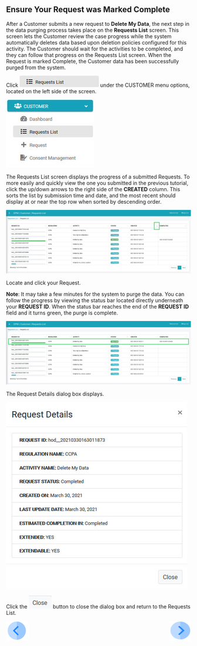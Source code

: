 ## Ensure Your Request was Marked Complete

After a Customer submits a new request to **Delete My Data**, the next step in the data purging process takes place on the **Requests List** screen. This screen lets the Customer review the case progress while the system automatically deletes data based upon deletion policies configured for this activity. The Customer should wait for the activities to be completed, and they can follow that progress on the Requests List screen. When the Request is marked Complete, the Customer data has been successfully purged from the system.

Click ![image](/articles/demo_project/DPM_Demo_Project/images/06_9_Purging_RequestList_LeftPanel.jpg) under the CUSTOMER menu options, located on the left side of the screen. 

![image](/articles/demo_project/DPM_Demo_Project/images/06_10_Purging_RequestList_LeftPanel2.jpg)     

The Requests List screen displays the progress of a submitted Requests. To more easily and quickly view the one you submitted in the previous tutorial, click the up/down arrows to the right side of the **CREATED** column. This sorts the list by submission time and date, and the most recent should display at or near the top row when sorted by descending order. 

![image](/articles/demo_project/DPM_Demo_Project/images/06_8_Purging_EnsureDeletion_Sort.jpg)

Locate and click your Request.

**Note**: It may take a few minutes for the system to purge the data. You can follow the progress by viewing the status bar located directly underneath your **REQUEST ID**. When the status bar reaches the end of the **REQUEST ID** field and it turns green, the purge is complete.

![image](/articles/demo_project/DPM_Demo_Project/images/06_8_Purging_EnsureDeletion4.jpg)

The Request Details dialog box displays. 

![image](/articles/demo_project/DPM_Demo_Project/images/06_11_Purging_EnsureDeletion2.jpg)

Click the ![image](/articles/demo_project/DPM_Demo_Project/images/06_ICON_Close.jpg) button to close the dialog box and return to the Requests List.



[![Previous](/articles/demo_project/DPM_Demo_Project/images/Previous.png)]( /articles/demo_project/DPM_Demo_Project/06_Purging/03_03_Purging_Submit_a_Request_to_Purge.md)[<img align="right" width="60" height="54" src="/articles/demo_project/DPM_Demo_Project/images/Next.png">](/articles/demo_project/DPM_Demo_Project/06_Purging/03_05_Purging_View_Your_Data.md)
